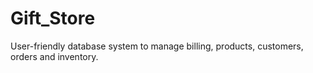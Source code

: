 # Gift_Store
User-friendly database system to manage billing, products, customers, orders and inventory.
